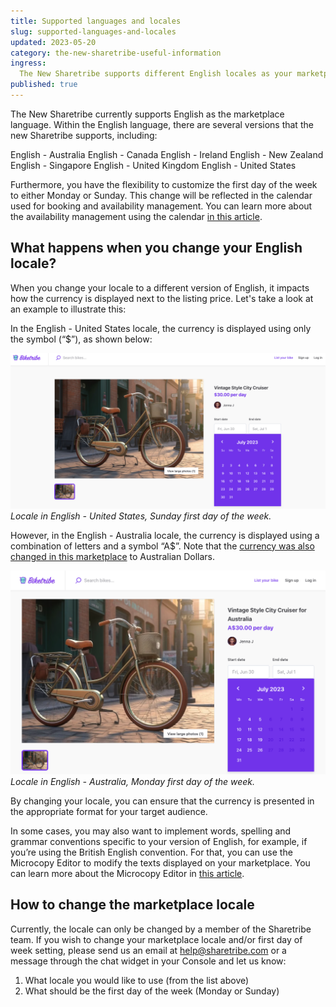 ```yaml
---
title: Supported languages and locales  
slug: supported-languages-and-locales 
updated: 2023-05-20 
category: the-new-sharetribe-useful-information
ingress:
  The New Sharetribe supports different English locales as your marketplace language. 
published: true
---
```


The New Sharetribe currently supports English as the marketplace language. Within the English language, there are several versions that the new Sharetribe supports, including:

English - Australia
English - Canada
English - Ireland
English - New Zealand
English - Singapore
English - United Kingdom
English - United States

Furthermore, you have the flexibility to customize the first day of the week to either Monday or Sunday. This change will be reflected in the calendar used for booking and availability management. You can learn more about the availability management using the calendar [in this article](https://www.sharetribe.com/docs/the-new-sharetribe/default-availability-management-options).

## What happens when you change your English locale? 

When you change your locale to a different version of English, it impacts how the currency is displayed next to the listing price. Let's take a look at an example to illustrate this:

In the English - United States locale, the currency is displayed using only the symbol (“$”), as shown below:

![biketribe_locale_us](./biketribe_locale_us.png)
_Locale in English - United States, Sunday first day of the week._

However, in the English - Australia locale, the currency is displayed using a combination of letters and a symbol “A$”. Note that the [currency was also changed in this marketplace](https://www.sharetribe.com/docs/the-new-sharetribe/supported-currencies) to Australian Dollars.

![biketribe_locale_au](./biketribe_locale_au.png)
_Locale in English - Australia, Monday first day of the week._

By changing your locale, you can ensure that the currency is presented in the appropriate format for your target audience.

In some cases, you may also want to implement words, spelling and grammar conventions specific to your version of English, for example, if you’re using the British English convention. For that, you can use the Microcopy Editor to modify the texts displayed on your marketplace. You can learn more about the Microcopy Editor in [this article](https://www.sharetribe.com/docs/the-new-sharetribe/how-to-use-microcopy-editor/).

## How to change the marketplace locale

Currently, the locale can only be changed by a member of the Sharetribe team. If you wish to change your marketplace locale and/or  first day of week setting, please send us an email at help@sharetribe.com or a message through the chat widget in your Console and let us know:


  1. What locale you would like to use (from the list above)
  2. What should be the first day of the week (Monday or Sunday)